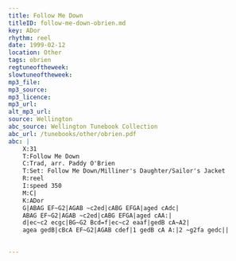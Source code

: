 ```yaml
---
title: Follow Me Down
titleID: follow-me-down-obrien.md
key: ADor
rhythm: reel
date: 1999-02-12
location: Other
tags: obrien
regtuneoftheweek:
slowtuneoftheweek:
mp3_file:
mp3_source:
mp3_licence:
mp3_url:
alt_mp3_url:
source: Wellington
abc_source: Wellington Tunebook Collection
abc_url: /tunebooks/other/obrien.pdf
abc: |
    X:31
    T:Follow Me Down
    C:Trad, arr. Paddy O'Brien
    T:Set: Follow Me Down/Milliner's Daughter/Sailor's Jacket
    R:reel
    I:speed 350
    M:C|
    K:ADor
    G|ABAG EF~G2|AGAB ~c2ed|cABG EFGA|aged cAdc|
    ABAG EF~G2|AGAB ~c2ed|cABG EFGA|aged cAA:|
    d|ec~c2 ecgc|BG~G2 Bcd=f|ec~c2 eaaf|gedB cA~A2|
    agea gedB|cBcA EF~G2|AGAB cdef|1 gedB cA A:|2 ~g2fa gedc||
    

---
```

